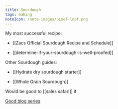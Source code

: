 ```yaml
---
title: Sourdough
tags: baking
noteIcon: /note-images/pixel-loaf.png
---
```


My most successful recipe:

- [[Zacs Official Sourdough Recipe and Schedule]]

- [[determine-if-your-sourdough-is-well-proofed]]


Other Sourdough guides:

- [[Hydrate dry sourdough starter]]

- [[Whole Grain Sourdough]]



Would be good to [[sales safari]] it

[Good blog series](https://www.kingarthurbaking.com/learn/guides/sourdough)


